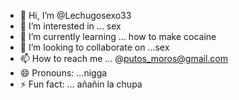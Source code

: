 - 👋 Hi, I’m @Lechugosexo33
- 👀 I’m interested in ... sex
- 🌱 I’m currently learning ... how to make cocaine
- 💞️ I’m looking to collaborate on ...sex
- 📫 How to reach me ... @putos_moros@gmail.com
- 😄 Pronouns: ...nigga 
- ⚡ Fun fact: ... añañin la chupa

<!---
Lechugosexo33/Lechugosexo33 is a ✨ special ✨ repository because its `README.md` (this file) appears on your GitHub profile.
You can click the Preview link to take a look at your changes.
--->

